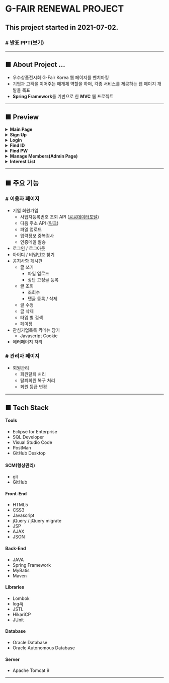 # G-FAIR RENEWAL PROJECT
## This project started in 2021-07-02.

### # 발표 PPT(<a href="https://docs.google.com/presentation/d/1agwP4zWI2XmS90KMlWdu3D33tizDbHep/edit?usp=sharing&ouid=117164901976813630182&rtpof=true&sd=true" target="_blank">보기</a>)

------------------------

## ■ About Project ...
- 우수상품전시회 G-Fair Korea 웹 페이지를 벤치마킹
- 기업과 고객을 이어주는 매개체 역할을 하며, 각종 서비스를 제공하는 웹 페이지 개발을 목표
- **Spring Framework**를 기반으로 한 **MVC** 웹 프로젝트

------------------------

## ■ Preview

<details>
<summary><b>Main Page</b></summary>
<div markdown="1">

<figure>
    <img src="/README_IMG/main.gif" width="80%" height="auto" />
</figure>

</div>
</details>

<details>
<summary><b>Sign Up</b></summary>
<div markdown="1">

<figure>
    <img src="/README_IMG/signup.gif" width="80%" height="auto" />
</figure>

</div>
</details>

<details>
<summary><b>Login</b></summary>
<div markdown="1">

<figure>
    <img src="/README_IMG/login.gif" width="80%" height="auto" />
</figure>

</div>
</details>

<details>
<summary><b>Find ID</b></summary>
<div markdown="1">

<figure>
    <img src="/README_IMG/find_id.gif" width="80%" height="auto" />
</figure>

</div>
</details>

<details>
<summary><b>Find PW</b></summary>
<div markdown="1">

<figure>
    <img src="/README_IMG/find_pw.gif" width="80%" height="auto" />
</figure>

</div>
</details>

<details>
<summary><b>Manage Members(Admin Page)</b></summary>
<div markdown="1">

<figure>
    <img src="/README_IMG/admin.gif" width="80%" height="auto" />
</figure>

</div>
</details>

<details>
<summary><b>Interest List</b></summary>
<div markdown="1">

<figure>
    <img src="/README_IMG/.gif" width="80%" height="auto" />
</figure>

</div>
</details>

------------------------

## ■ 주요 기능
### # 이용자 페이지
- 기업 회원가입
  - 사업자등록번호 조회 API (<a href="https://www.data.go.kr/tcs/dss/selectApiDataDetailView.do?publicDataPk=15081808" target="_blank">공공데이터포털</a>)
  - 다음 주소 API (<a href="https://postcode.map.daum.net/guide" target="_blank">링크</a>)
  - 파일 업로드
  - 입력정보 중복검사
  - 인증메일 발송
- 로그인 / 로그아웃
- 아이디 / 비밀번호 찾기
- 공지사항 게시판
  - 글 쓰기
    - 파일 업로드
    - 상단 고정글 등록
  - 글 조회
    - 조회수
    - 댓글 등록 / 삭제
  - 글 수정
  - 글 삭제
  - 타입 별 검색
  - 페이징
- 관심기업목록 퀵메뉴 담기
  - Javascript Cookie
- 에러페이지 처리

### # 관리자 페이지
 - 회원관리
   - 회원탈퇴 처리
   - 탈퇴회원 복구 처리
   - 회원 등급 변경

------------------------

## ■ Tech Stack

#### Tools
- Eclipse for Enterprise
- SQL Developer
- Visual Studio Code
- PostMan
- GitHub Desktop

#### SCM(형상관리)
- git
- GitHub

#### Front-End
- HTML5
- CSS3
- Javascript
- jQuery / jQuery migrate
- JSP
- AJAX
- JSON

#### Back-End
- JAVA
- Spring Framework
- MyBatis
- Maven

#### Libraries
- Lombok
- log4j
- JSTL
- HikariCP
- JUnit

#### Database
- Oracle Database 
- Oracle Autonomous Database

#### Server
- Apache Tomcat 9

------------------------
